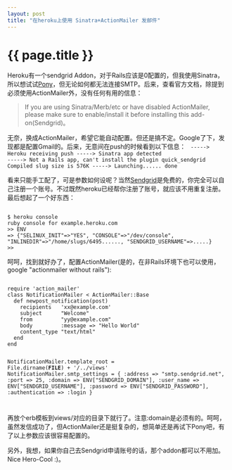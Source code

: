 ```yaml
---
layout: post
title: "在heroku上使用 Sinatra+ActionMailer 发邮件"
---
```


# {{ page.title }}

Heroku有一个sendgrid Addon，对于Rails应该是0配置的，但我使用Sinatra，所以想试试[Pony](http://github.com/adamwiggins/pony)，但无论如何都无法连接SMTP。后来，查看官方文档，除提到必须使用ActionMailer外，没有任何有用的信息：

> If you are using Sinatra/Merb/etc or have disabled ActionMailer, please make sure to enable/install it before installing this add-on(Sendgrid)。

无奈，换成ActionMailer，希望它能自动配置。但还是搞不定。Google了下，发现都是配置Gmail的。后来，无意间在push的时候看到以下信息：
<code>
-----> Heroku receiving push
-----> Sinatra app detected
-----> Not a Rails app, can't install the plugin quick_sendgrid
       Compiled slug size is 576K
-----> Launching...... done
</code>

看来只能手工配了，可是参数如何设呢？当然[Sendgrid](http://sendgrid.com/)是免费的，你完全可以自己注册一个账号。不过既然heroku已经帮你注册了账号，就应该不用重复注册。最后想起了一个好东西：

<code>
$ heroku console
ruby console for example.heroku.com
>> ENV
=> {"SELINUX_INIT"=>"YES", "CONSOLE"=>"/dev/console", "INLINEDIR"=>"/home/slugs/6495......, "SENDGRID_USERNAME"=>.....}
>>
</code>

呵呵，找到就好办了，配置ActionMailer(是的，在非Rails环境下也可以使用，google "actionmailer without rails"):

<code>
require 'action_mailer'
class NotificationMailer < ActionMailer::Base
  def newpost_notification(post)
    recipients   'xx@example.com'
    subject      "Welcome"
    from         "yy@example.com"
    body         :message => "Hello World"
    content_type "text/html"
  end
end

NotificationMailer.template_root = File.dirname(__FILE__) + '/../views'
NotificationMailer.smtp_settings = {
  :address => "smtp.sendgrid.net",
  :port => 25,
  :domain => ENV["SENDGRID_DOMAIN"],
  :user_name => ENV["SENDGRID_USERNAME"],
  :password => ENV["SENDGRID_PASSWORD"],
  :authentication => :login
}

</code>

再放个erb模板到views/对应的目录下就行了。注意:domain是必须有的。呵呵，虽然发信成功了，但ActionMailer还是挺复杂的，想简单还是再试下Pony吧，有了以上参数应该很容易配置的。

另外，我想，如果你自己去Sendgrid申请账号的话，那个addon都可以不用加。Nice Hero-Cool :)。

